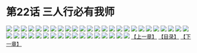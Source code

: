 # 第22话 三人行必有我师
![](https://s2.baozimh.com/scomic/sanyanxiaotianlu-samanhua/0/21-gtm9/1.jpg)
![](https://s2.baozimh.com/scomic/sanyanxiaotianlu-samanhua/0/21-gtm9/2.jpg)
![](https://s2.baozimh.com/scomic/sanyanxiaotianlu-samanhua/0/21-gtm9/3.jpg)
![](https://s2.baozimh.com/scomic/sanyanxiaotianlu-samanhua/0/21-gtm9/4.jpg)
![](https://s2.baozimh.com/scomic/sanyanxiaotianlu-samanhua/0/21-gtm9/5.jpg)
![](https://s2.baozimh.com/scomic/sanyanxiaotianlu-samanhua/0/21-gtm9/6.jpg)
![](https://s2.baozimh.com/scomic/sanyanxiaotianlu-samanhua/0/21-gtm9/7.jpg)
![](https://s2.baozimh.com/scomic/sanyanxiaotianlu-samanhua/0/21-gtm9/8.jpg)
![](https://s2.baozimh.com/scomic/sanyanxiaotianlu-samanhua/0/21-gtm9/9.jpg)
![](https://s2.baozimh.com/scomic/sanyanxiaotianlu-samanhua/0/21-gtm9/10.jpg)
![](https://s2.baozimh.com/scomic/sanyanxiaotianlu-samanhua/0/21-gtm9/11.jpg)
![](https://s2.baozimh.com/scomic/sanyanxiaotianlu-samanhua/0/21-gtm9/12.jpg)
![](https://s2.baozimh.com/scomic/sanyanxiaotianlu-samanhua/0/21-gtm9/13.jpg)
![](https://s2.baozimh.com/scomic/sanyanxiaotianlu-samanhua/0/21-gtm9/14.jpg)
![](https://s2.baozimh.com/scomic/sanyanxiaotianlu-samanhua/0/21-gtm9/15.jpg)
![](https://s2.baozimh.com/scomic/sanyanxiaotianlu-samanhua/0/21-gtm9/16.jpg)
![](https://s2.baozimh.com/scomic/sanyanxiaotianlu-samanhua/0/21-gtm9/17.jpg)
![](https://s2.baozimh.com/scomic/sanyanxiaotianlu-samanhua/0/21-gtm9/18.jpg)
![](https://s2.baozimh.com/scomic/sanyanxiaotianlu-samanhua/0/21-gtm9/19.jpg)
![](https://s2.baozimh.com/scomic/sanyanxiaotianlu-samanhua/0/21-gtm9/20.jpg)
![](https://s2.baozimh.com/scomic/sanyanxiaotianlu-samanhua/0/21-gtm9/21.jpg)
![](https://s2.baozimh.com/scomic/sanyanxiaotianlu-samanhua/0/21-gtm9/22.jpg)
![](https://s2.baozimh.com/scomic/sanyanxiaotianlu-samanhua/0/21-gtm9/23.jpg)
![](https://s2.baozimh.com/scomic/sanyanxiaotianlu-samanhua/0/21-gtm9/24.jpg)
![](https://s2.baozimh.com/scomic/sanyanxiaotianlu-samanhua/0/21-gtm9/25.jpg)
![](https://s2.baozimh.com/scomic/sanyanxiaotianlu-samanhua/0/21-gtm9/26.jpg)
![](https://s2.baozimh.com/scomic/sanyanxiaotianlu-samanhua/0/21-gtm9/27.jpg)
![](https://s2.baozimh.com/scomic/sanyanxiaotianlu-samanhua/0/21-gtm9/28.jpg)
![](https://s2.baozimh.com/scomic/sanyanxiaotianlu-samanhua/0/21-gtm9/29.jpg)
![](https://s2.baozimh.com/scomic/sanyanxiaotianlu-samanhua/0/21-gtm9/30.jpg)
![](https://s2.baozimh.com/scomic/sanyanxiaotianlu-samanhua/0/21-gtm9/31.jpg)
![](https://s2.baozimh.com/scomic/sanyanxiaotianlu-samanhua/0/21-gtm9/32.jpg)
![](https://s2.baozimh.com/scomic/sanyanxiaotianlu-samanhua/0/21-gtm9/33.jpg)
![](https://s2.baozimh.com/scomic/sanyanxiaotianlu-samanhua/0/21-gtm9/34.jpg)
![](https://s2.baozimh.com/scomic/sanyanxiaotianlu-samanhua/0/21-gtm9/35.jpg)
![](https://s2.baozimh.com/scomic/sanyanxiaotianlu-samanhua/0/21-gtm9/36.jpg)
![](https://s2.baozimh.com/scomic/sanyanxiaotianlu-samanhua/0/21-gtm9/37.jpg)
![](https://s2.baozimh.com/scomic/sanyanxiaotianlu-samanhua/0/21-gtm9/38.jpg)
![](https://s2.baozimh.com/scomic/sanyanxiaotianlu-samanhua/0/21-gtm9/39.jpg)
![](https://s2.baozimh.com/scomic/sanyanxiaotianlu-samanhua/0/21-gtm9/40.jpg)
![](https://s2.baozimh.com/scomic/sanyanxiaotianlu-samanhua/0/21-gtm9/41.jpg)
![](https://s2.baozimh.com/scomic/sanyanxiaotianlu-samanhua/0/21-gtm9/42.jpg)
[【上一章】](./21.md)
[【目录】](./README.md)
[【下一章】](./23.md)
